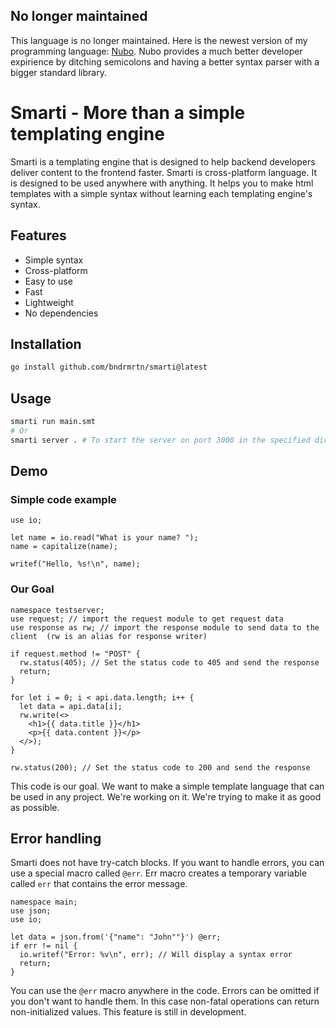 ## No longer maintained

This language is no longer maintained. Here is the newest version of my programming language: [Nubo](https://github.com/nubolang/nubo).
Nubo provides a much better developer expirience by ditching semicolons and having a better syntax parser with a bigger standard library.

# Smarti - More than a simple templating engine

Smarti is a templating engine that is designed to help backend developers deliver content to the frontend faster.
Smarti is cross-platform language. It is designed to be used anywhere with anything.
It helps you to make html templates with a simple syntax without learning each templating engine's syntax.

## Features

- Simple syntax
- Cross-platform
- Easy to use
- Fast
- Lightweight
- No dependencies

## Installation

```bash
go install github.com/bndrmrtn/smarti@latest
```

## Usage

```bash
smarti run main.smt
# Or
smarti server . # To start the server on port 3000 in the specified directory.
```

## Demo

### Simple code example

```smarti
use io;

let name = io.read("What is your name? ");
name = capitalize(name);

writef("Hello, %s!\n", name);
```

### Our Goal

```smarti
namespace testserver;
use request; // import the request module to get request data
use response as rw; // import the response module to send data to the client  (rw is an alias for response writer)

if request.method != "POST" {
  rw.status(405); // Set the status code to 405 and send the response
  return;
}

for let i = 0; i < api.data.length; i++ {
  let data = api.data[i];
  rw.write(<>
    <h1>{{ data.title }}</h1>
    <p>{{ data.content }}</p>
  </>);
}

rw.status(200); // Set the status code to 200 and send the response
```

This code is our goal. We want to make a simple template language that can be used in any project.
We're working on it. We're trying to make it as good as possible.

## Error handling

Smarti does not have try-catch blocks.
If you want to handle errors, you can use a special macro called `@err`.
Err macro creates a temporary variable called `err` that contains the error message.

```smarti
namespace main;
use json;
use io;

let data = json.from('{"name": "John""}') @err;
if err != nil {
  io.writef("Error: %v\n", err); // Will display a syntax error
  return;
}
```

You can use the `@err` macro anywhere in the code.
Errors can be omitted if you don't want to handle them.
In this case non-fatal operations can return non-initialized values.
This feature is still in development.

